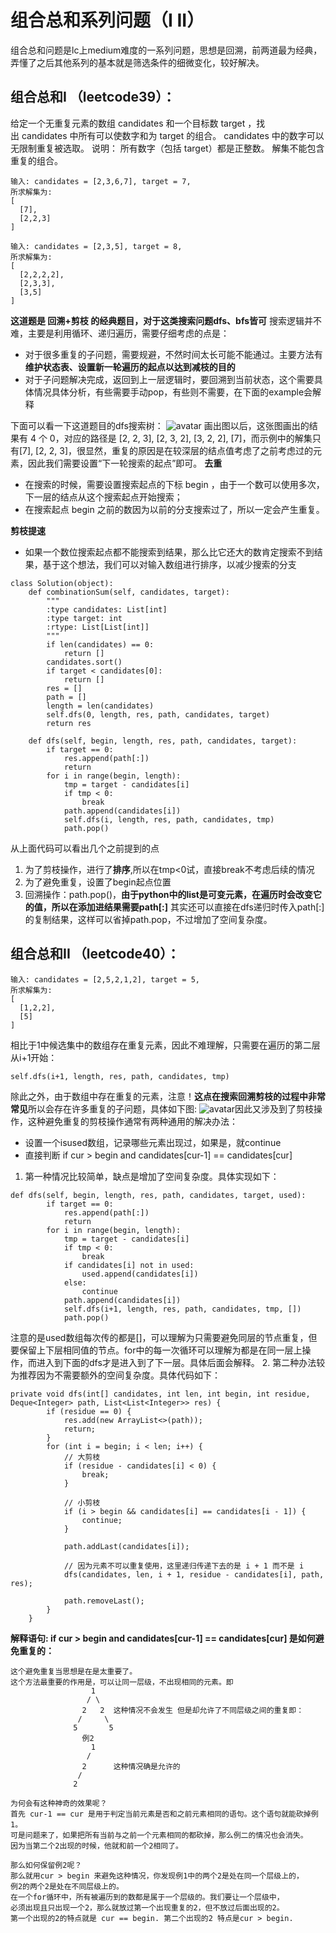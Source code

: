 # 组合总和系列问题（I II）
组合总和问题是lc上medium难度的一系列问题，思想是回溯，前两道最为经典，弄懂了之后其他系列的基本就是筛选条件的细微变化，较好解决。
## 组合总和I （leetcode39）：
给定一个无重复元素的数组 candidates 和一个目标数 target ，找出 candidates 中所有可以使数字和为 target 的组合。
candidates 中的数字可以无限制重复被选取。
说明：
所有数字（包括 target）都是正整数。
解集不能包含重复的组合。 
```
输入: candidates = [2,3,6,7], target = 7,
所求解集为:
[
  [7],
  [2,2,3]
]
```
```
输入: candidates = [2,3,5], target = 8,
所求解集为:
[
  [2,2,2,2],
  [2,3,3],
  [3,5]
]
```
**这道题是 回溯+剪枝 的经典题目，对于这类搜索问题dfs、bfs皆可**
搜索逻辑并不难，主要是利用循环、递归遍历，需要仔细考虑的点是：
- 对于很多重复的子问题，需要规避，不然时间太长可能不能通过。主要方法有**维护状态表、设置新一轮遍历的起点以达到减枝的目的**
- 对于子问题解决完成，返回到上一层逻辑时，要回溯到当前状态，这个需要具体情况具体分析，有些需要手动pop，有些则不需要，在下面的example会解释

下面可以看一下这道题目的dfs搜索树：
![avatar](https://github.com/coderGray1296/code/blob/master/pictures/LCS.png?raw=true)
画出图以后，这张图画出的结果有 4 个 0，对应的路径是 [2, 2, 3], [2, 3, 2], [3, 2, 2], [7]，而示例中的解集只有[7], [2, 2, 3]，很显然，重复的原因是在较深层的结点值考虑了之前考虑过的元素，因此我们需要设置“下一轮搜索的起点”即可。
**去重**
- 在搜索的时候，需要设置搜索起点的下标 begin ，由于一个数可以使用多次，下一层的结点从这个搜索起点开始搜索；
- 在搜索起点 begin 之前的数因为以前的分支搜索过了，所以一定会产生重复。

**剪枝提速**
- 如果一个数位搜索起点都不能搜索到结果，那么比它还大的数肯定搜索不到结果，基于这个想法，我们可以对输入数组进行排序，以减少搜索的分支

```
class Solution(object):
    def combinationSum(self, candidates, target):
        """
        :type candidates: List[int]
        :type target: int
        :rtype: List[List[int]]
        """
        if len(candidates) == 0:
            return []
        candidates.sort()
        if target < candidates[0]:
            return []
        res = []
        path = []
        length = len(candidates)
        self.dfs(0, length, res, path, candidates, target)
        return res

    def dfs(self, begin, length, res, path, candidates, target):
        if target == 0:
            res.append(path[:])
            return
        for i in range(begin, length):
            tmp = target - candidates[i]
            if tmp < 0:
                break
            path.append(candidates[i])
            self.dfs(i, length, res, path, candidates, tmp)
            path.pop()
```
从上面代码可以看出几个之前提到的点
1. 为了剪枝操作，进行了**排序**,所以在tmp<0试，直接break不考虑后续的情况
2. 为了避免重复，设置了begin起点位置
3. 回溯操作：path.pop()，**由于python中的list是可变元素，在遍历时会改变它的值，所以在添加进结果需要path[:]** 其实还可以直接在dfs递归时传入path[:]的复制结果，这样可以省掉path.pop，不过增加了空间复杂度。

## 组合总和II （leetcode40）：
```
输入: candidates = [2,5,2,1,2], target = 5,
所求解集为:
[
  [1,2,2],
  [5]
]
```
相比于1中候选集中的数组存在重复元素，因此不难理解，只需要在遍历的第二层从i+1开始：
```
self.dfs(i+1, length, res, path, candidates, tmp)
```
除此之外，由于数组中存在重复的元素，注意！**这点在搜索回溯剪枝的过程中非常常见**所以会存在许多重复的子问题，具体如下图:
![avatar](https://github.com/coderGray1296/code/blob/master/pictures/LCS.png?raw=true)因此又涉及到了剪枝操作，这种避免重复的剪枝操作通常有两种通用的解决办法：
- 设置一个isused数组，记录哪些元素出现过，如果是，就continue
- 直接判断 if cur > begin and candidates[cur-1] == candidates[cur] 

1. 第一种情况比较简单，缺点是增加了空间复杂度。具体实现如下：
```
def dfs(self, begin, length, res, path, candidates, target, used):
        if target == 0:
            res.append(path[:])
            return
        for i in range(begin, length):
            tmp = target - candidates[i]
            if tmp < 0:
                break
            if candidates[i] not in used:
                used.append(candidates[i])
            else:
                continue
            path.append(candidates[i])
            self.dfs(i+1, length, res, path, candidates, tmp, [])
            path.pop()
```
注意的是used数组每次传的都是[]，可以理解为只需要避免同层的节点重复，但要保留上下层相同值的节点。for中的每一次循环可以理解为都是在同一层上操作，而进入到下面的dfs才是进入到了下一层。具体后面会解释。
2. 第二种办法较为推荐因为不需要额外的空间复杂度。具体代码如下：
```
private void dfs(int[] candidates, int len, int begin, int residue, Deque<Integer> path, List<List<Integer>> res) {
        if (residue == 0) {
            res.add(new ArrayList<>(path));
            return;
        }
        for (int i = begin; i < len; i++) {
            // 大剪枝
            if (residue - candidates[i] < 0) {
                break;
            }

            // 小剪枝
            if (i > begin && candidates[i] == candidates[i - 1]) {
                continue;
            }

            path.addLast(candidates[i]);

            // 因为元素不可以重复使用，这里递归传递下去的是 i + 1 而不是 i
            dfs(candidates, len, i + 1, residue - candidates[i], path, res);

            path.removeLast();
        }
    }
```
**解释语句: if cur > begin and candidates[cur-1] == candidates[cur] 是如何避免重复的：**
```
这个避免重复当思想是在是太重要了。
这个方法最重要的作用是，可以让同一层级，不出现相同的元素。即
                  1
                 / \
                2   2  这种情况不会发生 但是却允许了不同层级之间的重复即：
               /     \
              5       5
                例2
                  1
                 /
                2      这种情况确是允许的
               /
              2  
                
为何会有这种神奇的效果呢？
首先 cur-1 == cur 是用于判定当前元素是否和之前元素相同的语句。这个语句就能砍掉例1。
可是问题来了，如果把所有当前与之前一个元素相同的都砍掉，那么例二的情况也会消失。 
因为当第二个2出现的时候，他就和前一个2相同了。
                
那么如何保留例2呢？
那么就用cur > begin 来避免这种情况，你发现例1中的两个2是处在同一个层级上的，
例2的两个2是处在不同层级上的。
在一个for循环中，所有被遍历到的数都是属于一个层级的。我们要让一个层级中，
必须出现且只出现一个2，那么就放过第一个出现重复的2，但不放过后面出现的2。
第一个出现的2的特点就是 cur == begin. 第二个出现的2 特点是cur > begin.
```